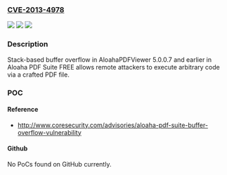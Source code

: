 ### [CVE-2013-4978](https://cve.mitre.org/cgi-bin/cvename.cgi?name=CVE-2013-4978)
![](https://img.shields.io/static/v1?label=Product&message=n%2Fa&color=blue)
![](https://img.shields.io/static/v1?label=Version&message=n%2Fa&color=blue)
![](https://img.shields.io/static/v1?label=Vulnerability&message=n%2Fa&color=brighgreen)

### Description

Stack-based buffer overflow in AloahaPDFViewer 5.0.0.7 and earlier in Aloaha PDF Suite FREE allows remote attackers to execute arbitrary code via a crafted PDF file.

### POC

#### Reference
- http://www.coresecurity.com/advisories/aloaha-pdf-suite-buffer-overflow-vulnerability

#### Github
No PoCs found on GitHub currently.

